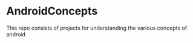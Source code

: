 # AndroidConcepts

This repo consists of projects for understanding the various concepts of android

